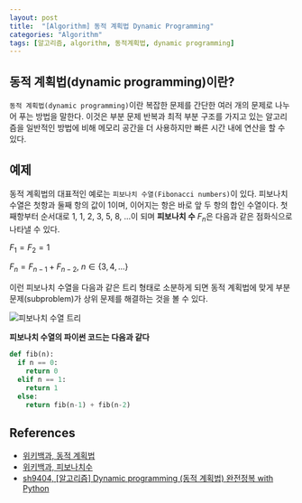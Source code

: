 ```yaml
--- 
layout: post
title:  "[Algorithm] 동적 계획법 Dynamic Programming"
categories: "Algorithm"
tags: [알고리즘, algorithm, 동적계획법, dynamic programming]
---
```


## 동적 계획법(dynamic programming)이란?

`동적 계획법(dynamic programming)`이란 복잡한 문제를 간단한 여러 개의 문제로 나누어 푸는 방법을 말한다. 이것은 부분 문제 반복과 최적 부분 구조를 가지고 있는 알고리즘을 일반적인 방법에 비해 메모리 공간을 더 사용하지만 빠른 시간 내에 연산을 할 수 있다.

## 예제

동적 계획법의 대표적인 예로는 `피보나치 수열(Fibonacci numbers)`이 있다. 피보나치 수열은 첫항과 둘째 항의 값이 1이며, 이어지는 항은 바로 앞 두 항의 합인 수열이다. 첫째항부터 순서대로 1, 1, 2, 3, 5, 8, ...이 되며 **피보나치 수** $F_n$은 다음과 같은 점화식으로 나타낼 수 있다.

$F_1 = F_2 = 1$

$F_n = F_{n-1} + F_{n-2}$, $n \in \{3, 4,...\}$

이런 피보나치 수열을 다음과 같은 트리 형태로 소분하게 되면 동적 계획법에 맞게 부분 문제(subproblem)가 상위 문제를 해결하는 것을 볼 수 있다.

![피보나치 수열 트리](https://img1.daumcdn.net/thumb/R1280x0/?scode=mtistory2&fname=https%3A%2F%2Fblog.kakaocdn.net%2Fdn%2Fb2OF5h%2FbtqRAjvzuO5%2FeJtAFf5D7bQ9WKLGca4aR1%2Fimg.png)

**피보나치 수열의 파이썬 코드는 다음과 같다**

```python
def fib(n):
  if n == 0:
    return 0
  elif n == 1:
    return 1
  else:
    return fib(n-1) + fib(n-2)
```

## References

- [위키백과, 동적 계획법](https://ko.wikipedia.org/wiki/%EB%8F%99%EC%A0%81_%EA%B3%84%ED%9A%8D%EB%B2%95)
- [위키백과, 피보나치수](https://ko.wikipedia.org/wiki/%ED%94%BC%EB%B3%B4%EB%82%98%EC%B9%98_%EC%88%98)
- [sh9404, \[알고리즘\] Dynamic programming (동적 계획법) 완전정복 with Python](https://lsh424.tistory.com/76)